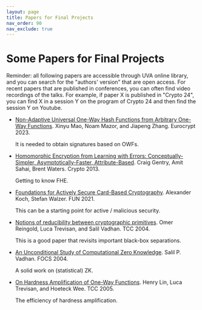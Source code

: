 ```yaml
---
layout: page
title: Papers for Final Projects 
nav_order: 90
nav_exclude: true
---
```


Some Papers for Final Projects
========

Reminder: all following papers are accessible through UVA online library, and you can search for the "authors' version" that are open access. For recent papers that are published in conferences, you can often find video recordings of the talks. For example, if paper X is published in "Crypto 24", you can find X in a session Y on the program of Crypto 24 and then find the session Y on Youtube.

- [Non-Adaptive Universal One-Way Hash Functions from Arbitrary One-Way Functions](https://eprint.iacr.org/2022/431.pdf). Xinyu Mao, Noam Mazor, and Jiapeng Zhang. Eurocrypt 2023.
  
  It is needed to obtain signatures based on OWFs.

- [Homomorphic Encryption from Learning with Errors: Conceptually-Simpler, Asymptotically-Faster, Attribute-Based](https://eprint.iacr.org/2013/340.pdf). Craig Gentry, Amit Sahai, Brent Waters. Crypto 2013.

  Getting to know FHE.

- [Foundations for Actively Secure Card-Based Cryptography](https://eprint.iacr.org/2017/423.pdf). Alexander Koch, Stefan Walzer. FUN 2021.

  This can be a starting point for active / malicious security.

- [Notions of reducibility between cryptographic primitives](https://link.springer.com/chapter/10.1007/978-3-540-24638-1_1). Omer Reingold, Luca Trevisan, and Salil Vadhan. TCC 2004.

  This is a good paper that revisits important black-box separations.

- [An Unconditional Study of Computational Zero Knowledge](https://people.seas.harvard.edu/~salil/research/compzk-Mar05.pdf). Salil P. Vadhan. FOCS 2004.

  A solid work on (statistical) ZK.

- [On Hardness Amplification of One-Way Functions](https://lucatrevisan.github.io/pubs/LTW05.pdf). Henry Lin, Luca Trevisan, and Hoeteck Wee. TCC 2005.

  The efficiency of hardness amplification.

<!-- 
NIZK?
Extractors?
Shor's?
IO?
MPC?
GGM?
prev papers?
-->
